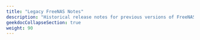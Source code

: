 ```yaml
---
title: "Legacy FreeNAS Notes"
description: "Historical release notes for previous versions of FreeNAS."
geekdocCollapseSection: true
weight: 90
---
```

